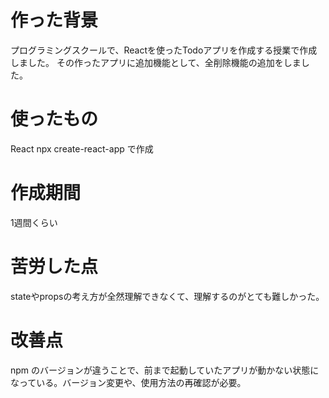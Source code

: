 # 作った背景
プログラミングスクールで、Reactを使ったTodoアプリを作成する授業で作成しました。
その作ったアプリに追加機能として、全削除機能の追加をしました。

# 使ったもの
React
npx create-react-app で作成

# 作成期間
1週間くらい

# 苦労した点
stateやpropsの考え方が全然理解できなくて、理解するのがとても難しかった。

# 改善点
npm のバージョンが違うことで、前まで起動していたアプリが動かない状態になっている。バージョン変更や、使用方法の再確認が必要。
